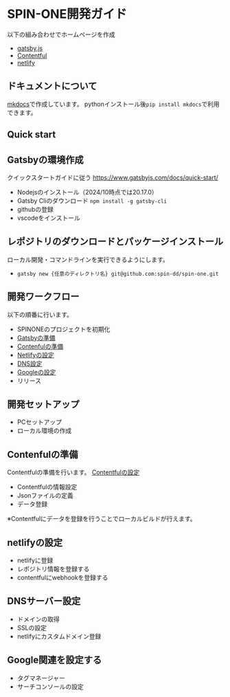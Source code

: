 # SPIN-ONE開発ガイド

以下の組み合わせでホームページを作成

- [gatsby.js](https://www.gatsbyjs.com/)
- [Contentful](https://www.contentful.com/)
- [netlify](https://www.netlify.com/)

## ドキュメントについて

[mkdocs](https://mkdocs-origin.readthedocs.io/en/latest/)で作成しています。
pythonインストール後`pip install mkdocs`で利用できます。

## Quick start

## Gatsbyの環境作成

クイックスタートガイドに従う
<https://www.gatsbyjs.com/docs/quick-start/>

- Nodejsのインストール（2024/10時点では20.17.0）
- Gatsby Cliのダウンロード `npm install -g gatsby-cli`
- githubの登録
- vscodeをインストール

## レポジトリのダウンロードとパッケージインストール

ローカル開発・コマンドラインを実行できるようにします。

- `gatsby new {任意のディレクトリ名} git@github.com:spin-dd/spin-one.git`

## 開発ワークフロー

以下の順番に行います。

- SPINONEのプロジェクトを初期化
- [Gatsbyの準備](./Gatsby/readme.md)
- [Contenfulの準備](./Contentful/readme.md)
- [Netlifyの設定](./netlify/readme.md)
- [DNS設定](./DNS/readme.md)
- [Googleの設定](./Google/readme.md)
- リリース

## 開発セットアップ

- PCセットアップ
- ローカル環境の作成

## Contenfulの準備

Contentfulの準備を行います。
[Contentfulの設定](./Contentful/readme.md)

- Contentfulの情報設定
- Jsonファイルの定義
- データ登録

※Contentfulにデータを登録を行うことでローカルビルドが行えます。

## netlifyの設定

- netlifyに登録
- レポジトリ情報を登録する
- contentfulにwebhookを登録する

## DNSサーバー設定

- ドメインの取得
- SSLの設定
- netlifyにカスタムドメイン登録

## Google関連を設定する

- タグマネージャー
- サーチコンソールの設定
